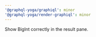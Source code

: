 ```yaml
---
'@graphql-yoga/graphiql': minor
'@graphql-yoga/render-graphiql': minor
---
```


Show BigInt correctly in the result pane.
